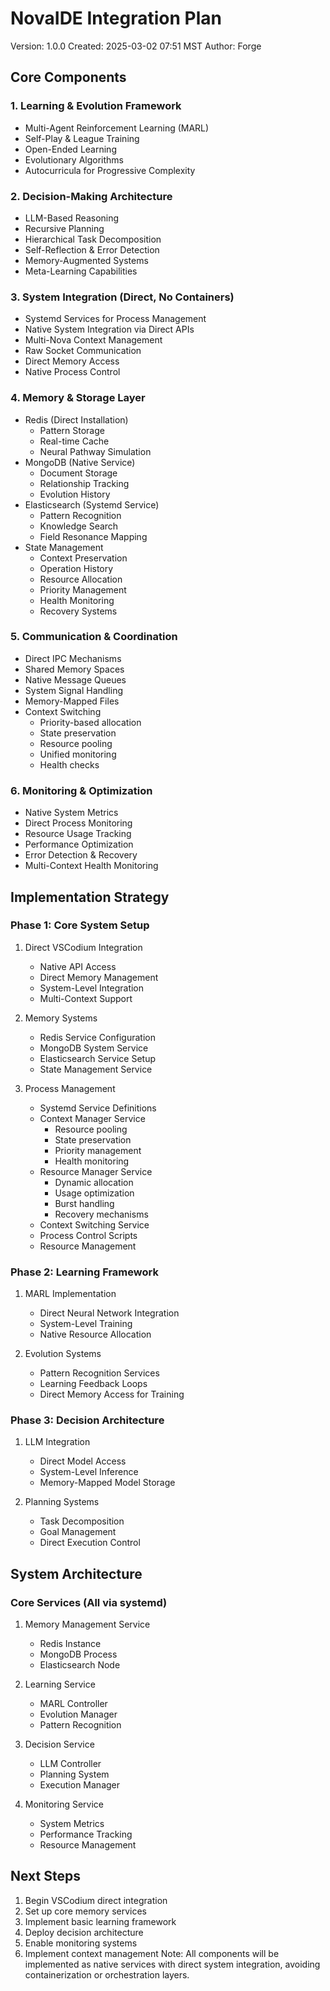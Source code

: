 # NovaIDE Integration Plan
Version: 1.0.0
Created: 2025-03-02 07:51 MST
Author: Forge

## Core Components

### 1. Learning & Evolution Framework
- Multi-Agent Reinforcement Learning (MARL)
- Self-Play & League Training
- Open-Ended Learning
- Evolutionary Algorithms
- Autocurricula for Progressive Complexity

### 2. Decision-Making Architecture
- LLM-Based Reasoning
- Recursive Planning
- Hierarchical Task Decomposition
- Self-Reflection & Error Detection
- Memory-Augmented Systems
- Meta-Learning Capabilities

### 3. System Integration (Direct, No Containers)
- Systemd Services for Process Management
- Native System Integration via Direct APIs
- Multi-Nova Context Management
- Raw Socket Communication
- Direct Memory Access
- Native Process Control

### 4. Memory & Storage Layer
- Redis (Direct Installation)
  * Pattern Storage
  * Real-time Cache
  * Neural Pathway Simulation
- MongoDB (Native Service)
  * Document Storage
  * Relationship Tracking
  * Evolution History
- Elasticsearch (Systemd Service)
  * Pattern Recognition
  * Knowledge Search
  * Field Resonance Mapping
- State Management
  * Context Preservation
  * Operation History
  * Resource Allocation
  * Priority Management
  * Health Monitoring
  * Recovery Systems

### 5. Communication & Coordination
- Direct IPC Mechanisms
- Shared Memory Spaces
- Native Message Queues
- System Signal Handling
- Memory-Mapped Files
- Context Switching
  * Priority-based allocation
  * State preservation
  * Resource pooling
  * Unified monitoring
  * Health checks

### 6. Monitoring & Optimization
- Native System Metrics
- Direct Process Monitoring
- Resource Usage Tracking
- Performance Optimization
- Error Detection & Recovery
- Multi-Context Health Monitoring

## Implementation Strategy

### Phase 1: Core System Setup
1. Direct VSCodium Integration
   - Native API Access
   - Direct Memory Management
   - System-Level Integration
   - Multi-Context Support

2. Memory Systems
   - Redis Service Configuration
   - MongoDB System Service
   - Elasticsearch Service Setup
   - State Management Service

3. Process Management
   - Systemd Service Definitions
   - Context Manager Service
     * Resource pooling
     * State preservation
     * Priority management
     * Health monitoring
   - Resource Manager Service
     * Dynamic allocation
     * Usage optimization
     * Burst handling
     * Recovery mechanisms
   - Context Switching Service
   - Process Control Scripts
   - Resource Management

### Phase 2: Learning Framework
1. MARL Implementation
   - Direct Neural Network Integration
   - System-Level Training
   - Native Resource Allocation

2. Evolution Systems
   - Pattern Recognition Services
   - Learning Feedback Loops
   - Direct Memory Access for Training

### Phase 3: Decision Architecture
1. LLM Integration
   - Direct Model Access
   - System-Level Inference
   - Memory-Mapped Model Storage

2. Planning Systems
   - Task Decomposition
   - Goal Management
   - Direct Execution Control

## System Architecture

### Core Services (All via systemd)
1. Memory Management Service
   - Redis Instance
   - MongoDB Process
   - Elasticsearch Node

2. Learning Service
   - MARL Controller
   - Evolution Manager
   - Pattern Recognition

3. Decision Service
   - LLM Controller
   - Planning System
   - Execution Manager

4. Monitoring Service
   - System Metrics
   - Performance Tracking
   - Resource Management

## Next Steps

1. Begin VSCodium direct integration
2. Set up core memory services
3. Implement basic learning framework
4. Deploy decision architecture
5. Enable monitoring systems
6. Implement context management
Note: All components will be implemented as native services with direct system integration, avoiding containerization or orchestration layers.